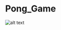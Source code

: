 # Pong_Game

![alt text](![حخىل](https://user-images.githubusercontent.com/66153260/148480753-82bb0d85-b20d-4c88-a98c-545ec5304035.png)
)
